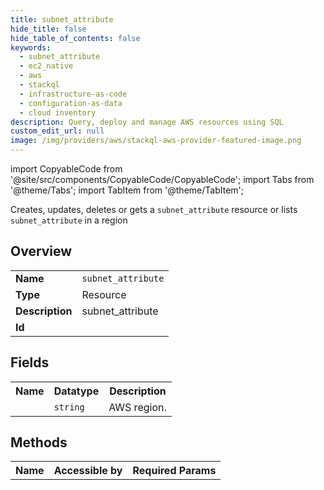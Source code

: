 ```yaml
---
title: subnet_attribute
hide_title: false
hide_table_of_contents: false
keywords:
  - subnet_attribute
  - ec2_native
  - aws
  - stackql
  - infrastructure-as-code
  - configuration-as-data
  - cloud inventory
description: Query, deploy and manage AWS resources using SQL
custom_edit_url: null
image: /img/providers/aws/stackql-aws-provider-featured-image.png
---
```


import CopyableCode from '@site/src/components/CopyableCode/CopyableCode';
import Tabs from '@theme/Tabs';
import TabItem from '@theme/TabItem';

Creates, updates, deletes or gets a <code>subnet_attribute</code> resource or lists <code>subnet_attribute</code> in a region

## Overview
<table><tbody>
<tr><td><b>Name</b></td><td><code>subnet_attribute</code></td></tr>
<tr><td><b>Type</b></td><td>Resource</td></tr>
<tr><td><b>Description</b></td><td>subnet_attribute</td></tr>
<tr><td><b>Id</b></td><td><CopyableCode code="aws.ec2_native.subnet_attribute" /></td></tr>
</tbody></table>

## Fields
<table><tbody><tr><th>Name</th><th>Datatype</th><th>Description</th></tr><tr><td><CopyableCode code="region" /></td><td><code>string</code></td><td>AWS region.</td></tr>
</tbody></table>

## Methods

<table><tbody>
  <tr>
    <th>Name</th>
    <th>Accessible by</th>
    <th>Required Params</th>
  </tr>
</tbody></table>






